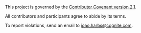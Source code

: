 This project is governed by the [Contributor Covenant version 2.1](https://www.contributor-covenant.org/version/2/1/code_of_conduct.html).

All contributors and participants agree to abide by its terms.

To report violations, send an email to joao.harbs@cognite.com.
